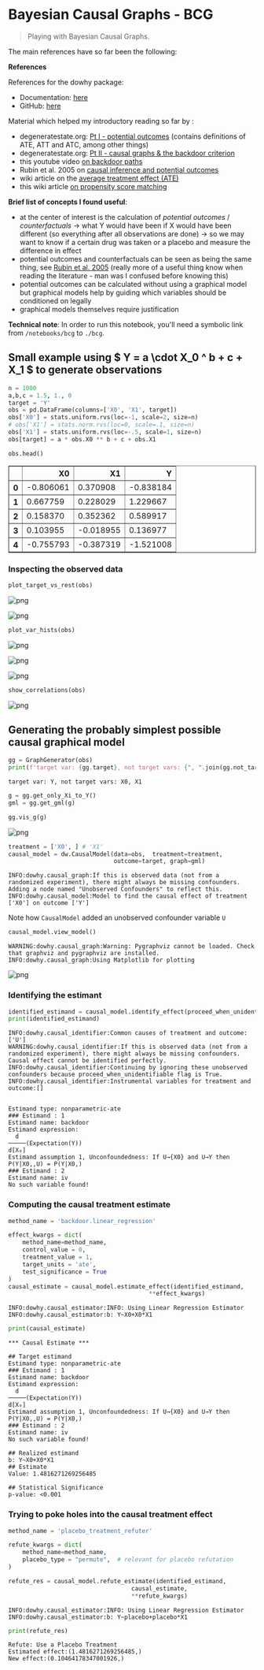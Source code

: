 # Bayesian Causal Graphs - BCG
> Playing with Bayesian Causal Graphs.


The main references have so far been the following:

**References**

References for the dowhy package:
* Documentation: [here](https://microsoft.github.io/dowhy/)
* GitHub: [here](https://github.com/microsoft/dowhy)

Material which helped my introductory reading so far by :
* degeneratestate.org: [Pt I - potential outcomes](http://www.degeneratestate.org/posts/2018/Mar/24/causal-inference-with-python-part-1-potential-outcomes/) (contains definitions of ATE, ATT and ATC, among other things)
* degeneratestate.org: [Pt II - causal graphs & the backdoor criterion](http://www.degeneratestate.org/posts/2018/Jul/10/causal-inference-with-python-part-2-causal-graphical-models/)
* this youtube video [on backdoor paths](https://www.youtube.com/watch?v=F8vcki-uWJc) 
* Rubin et al. 2005 on [causal inference and potential outcomes](http://www.stat.unipg.it/stanghellini/rubinjasa2005.pdf)
* wiki article on the [average treatment effect (ATE)](https://en.wikipedia.org/wiki/Average_treatment_effect)
* this wiki article [on propensity score matching](https://en.wikipedia.org/wiki/Propensity_score_matching) 

**Brief list of concepts I found useful**:
* at the center of interest is the calculation of *potential outcomes* / *counterfactuals* $\rightarrow$ what Y would have been if X would have been different (so everything after all observations are done) $\rightarrow$ so we may want to know if a certain drug was taken or a placebo and measure the difference in effect
* potential outcomes and counterfactuals can be seen as being the same thing, see [Rubin et al. 2005](http://www.stat.unipg.it/stanghellini/rubinjasa2005.pdf) (really more of a useful thing know when reading the literature - man was I confused before knowing this)
* potential outcomes can be calculated without using a graphical model but graphical models help by guiding which variables should be conditioned on legally
* graphical models themselves require justification

**Technical note**:
In order to run this notebook, you'll need a symbolic link from `/notebooks/bcg` to `./bcg`.

## Small example using $ Y = a \cdot X_0 ^ b + c + X_1 $ to generate observations

```python
n = 1000
a,b,c = 1.5, 1., 0
target = 'Y'
obs = pd.DataFrame(columns=['X0', 'X1', target])
obs['X0'] = stats.uniform.rvs(loc=-1, scale=2, size=n)
# obs['X1'] = stats.norm.rvs(loc=0, scale=.1, size=n)
obs['X1'] = stats.uniform.rvs(loc=-.5, scale=1, size=n)
obs[target] = a * obs.X0 ** b + c + obs.X1

obs.head()
```




<div>
<style scoped>
    .dataframe tbody tr th:only-of-type {
        vertical-align: middle;
    }

    .dataframe tbody tr th {
        vertical-align: top;
    }

    .dataframe thead th {
        text-align: right;
    }
</style>
<table border="1" class="dataframe">
  <thead>
    <tr style="text-align: right;">
      <th></th>
      <th>X0</th>
      <th>X1</th>
      <th>Y</th>
    </tr>
  </thead>
  <tbody>
    <tr>
      <th>0</th>
      <td>-0.806061</td>
      <td>0.370908</td>
      <td>-0.838184</td>
    </tr>
    <tr>
      <th>1</th>
      <td>0.667759</td>
      <td>0.228029</td>
      <td>1.229667</td>
    </tr>
    <tr>
      <th>2</th>
      <td>0.158370</td>
      <td>0.352362</td>
      <td>0.589917</td>
    </tr>
    <tr>
      <th>3</th>
      <td>0.103955</td>
      <td>-0.018955</td>
      <td>0.136977</td>
    </tr>
    <tr>
      <th>4</th>
      <td>-0.755793</td>
      <td>-0.387319</td>
      <td>-1.521008</td>
    </tr>
  </tbody>
</table>
</div>



### Inspecting the observed data

```python
plot_target_vs_rest(obs)
```


![png](docs/images/output_6_0.png)



![png](docs/images/output_6_1.png)


```python
plot_var_hists(obs)
```


![png](docs/images/output_7_0.png)



![png](docs/images/output_7_1.png)



![png](docs/images/output_7_2.png)


```python
show_correlations(obs)
```


![png](docs/images/output_8_0.png)


## Generating the probably simplest possible causal graphical model

```python
gg = GraphGenerator(obs)
print(f'target var: {gg.target}, not target vars: {", ".join(gg.not_targets)}')
```

    target var: Y, not target vars: X0, X1


```python
g = gg.get_only_Xi_to_Y()
gml = gg.get_gml(g)
```

```python
gg.vis_g(g)
```


![png](docs/images/output_12_0.png)


```python
treatment = ['X0', ] # 'X1'
causal_model = dw.CausalModel(data=obs,  treatment=treatment, 
                              outcome=target, graph=gml)
```

    INFO:dowhy.causal_graph:If this is observed data (not from a randomized experiment), there might always be missing confounders. Adding a node named "Unobserved Confounders" to reflect this.
    INFO:dowhy.causal_model:Model to find the causal effect of treatment ['X0'] on outcome ['Y']


Note how `CausalModel` added an unobserved confounder variable `U`

```python
causal_model.view_model()
```

    WARNING:dowhy.causal_graph:Warning: Pygraphviz cannot be loaded. Check that graphviz and pygraphviz are installed.
    INFO:dowhy.causal_graph:Using Matplotlib for plotting



![png](docs/images/output_15_1.png)


### Identifying the estimant

```python
identified_estimand = causal_model.identify_effect(proceed_when_unidentifiable=True)
print(identified_estimand)
```

    INFO:dowhy.causal_identifier:Common causes of treatment and outcome:['U']
    WARNING:dowhy.causal_identifier:If this is observed data (not from a randomized experiment), there might always be missing confounders. Causal effect cannot be identified perfectly.
    INFO:dowhy.causal_identifier:Continuing by ignoring these unobserved confounders because proceed_when_unidentifiable flag is True.
    INFO:dowhy.causal_identifier:Instrumental variables for treatment and outcome:[]


    Estimand type: nonparametric-ate
    ### Estimand : 1
    Estimand name: backdoor
    Estimand expression:
      d                  
    ─────(Expectation(Y))
    d[X₀]                
    Estimand assumption 1, Unconfoundedness: If U→{X0} and U→Y then P(Y|X0,,U) = P(Y|X0,)
    ### Estimand : 2
    Estimand name: iv
    No such variable found!
    


### Computing the causal treatment estimate

```python
method_name = 'backdoor.linear_regression'

effect_kwargs = dict(
    method_name=method_name,
    control_value = 0,
    treatment_value = 1,
    target_units = 'ate',
    test_significance = True
)
causal_estimate = causal_model.estimate_effect(identified_estimand,
                                        **effect_kwargs)
```

    INFO:dowhy.causal_estimator:INFO: Using Linear Regression Estimator
    INFO:dowhy.causal_estimator:b: Y~X0+X0*X1


```python
print(causal_estimate)
```

    *** Causal Estimate ***
    
    ## Target estimand
    Estimand type: nonparametric-ate
    ### Estimand : 1
    Estimand name: backdoor
    Estimand expression:
      d                  
    ─────(Expectation(Y))
    d[X₀]                
    Estimand assumption 1, Unconfoundedness: If U→{X0} and U→Y then P(Y|X0,,U) = P(Y|X0,)
    ### Estimand : 2
    Estimand name: iv
    No such variable found!
    
    ## Realized estimand
    b: Y~X0+X0*X1
    ## Estimate
    Value: 1.4816271269256485
    
    ## Statistical Significance
    p-value: <0.001
    


### Trying to poke holes into the causal treatment effect

```python
method_name = 'placebo_treatment_refuter'

refute_kwargs = dict(
    method_name=method_name,
    placebo_type = "permute",  # relevant for placebo refutation
)

refute_res = causal_model.refute_estimate(identified_estimand, 
                                   causal_estimate, 
                                   **refute_kwargs)
```

    INFO:dowhy.causal_estimator:INFO: Using Linear Regression Estimator
    INFO:dowhy.causal_estimator:b: Y~placebo+placebo*X1


```python
print(refute_res)
```

    Refute: Use a Placebo Treatment
    Estimated effect:(1.4816271269256485,)
    New effect:(0.10464178347001926,)
    

